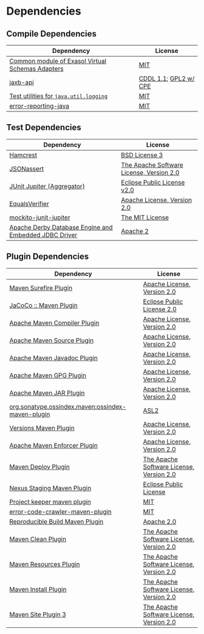 <!-- @formatter:off -->
# Dependencies

## Compile Dependencies

| Dependency                                            | License                         |
| ----------------------------------------------------- | ------------------------------- |
| [Common module of Exasol Virtual Schemas Adapters][0] | [MIT][1]                        |
| [jaxb-api][2]                                         | [CDDL 1.1][3]; [GPL2 w/ CPE][3] |
| [Test utilities for `java.util.logging`][5]           | [MIT][1]                        |
| [error-reporting-java][7]                             | [MIT][1]                        |

## Test Dependencies

| Dependency                                                  | License                                        |
| ----------------------------------------------------------- | ---------------------------------------------- |
| [Hamcrest][9]                                               | [BSD License 3][10]                            |
| [JSONassert][11]                                            | [The Apache Software License, Version 2.0][12] |
| [JUnit Jupiter (Aggregator)][13]                            | [Eclipse Public License v2.0][14]              |
| [EqualsVerifier][15]                                        | [Apache License, Version 2.0][12]              |
| [mockito-junit-jupiter][17]                                 | [The MIT License][18]                          |
| [Apache Derby Database Engine and Embedded JDBC Driver][19] | [Apache 2][12]                                 |

## Plugin Dependencies

| Dependency                                              | License                                        |
| ------------------------------------------------------- | ---------------------------------------------- |
| [Maven Surefire Plugin][21]                             | [Apache License, Version 2.0][22]              |
| [JaCoCo :: Maven Plugin][23]                            | [Eclipse Public License 2.0][24]               |
| [Apache Maven Compiler Plugin][25]                      | [Apache License, Version 2.0][22]              |
| [Apache Maven Source Plugin][27]                        | [Apache License, Version 2.0][22]              |
| [Apache Maven Javadoc Plugin][29]                       | [Apache License, Version 2.0][22]              |
| [Apache Maven GPG Plugin][31]                           | [Apache License, Version 2.0][12]              |
| [Apache Maven JAR Plugin][33]                           | [Apache License, Version 2.0][22]              |
| [org.sonatype.ossindex.maven:ossindex-maven-plugin][35] | [ASL2][12]                                     |
| [Versions Maven Plugin][37]                             | [Apache License, Version 2.0][22]              |
| [Apache Maven Enforcer Plugin][39]                      | [Apache License, Version 2.0][22]              |
| [Maven Deploy Plugin][41]                               | [The Apache Software License, Version 2.0][12] |
| [Nexus Staging Maven Plugin][43]                        | [Eclipse Public License][44]                   |
| [Project keeper maven plugin][45]                       | [MIT][1]                                       |
| [error-code-crawler-maven-plugin][47]                   | [MIT][1]                                       |
| [Reproducible Build Maven Plugin][49]                   | [Apache 2.0][12]                               |
| [Maven Clean Plugin][51]                                | [The Apache Software License, Version 2.0][12] |
| [Maven Resources Plugin][53]                            | [The Apache Software License, Version 2.0][12] |
| [Maven Install Plugin][55]                              | [The Apache Software License, Version 2.0][12] |
| [Maven Site Plugin 3][57]                               | [The Apache Software License, Version 2.0][12] |

[23]: https://www.eclemma.org/jacoco/index.html
[45]: https://github.com/exasol/project-keeper-maven-plugin
[7]: https://github.com/exasol/error-reporting-java
[12]: http://www.apache.org/licenses/LICENSE-2.0.txt
[21]: https://maven.apache.org/surefire/maven-surefire-plugin/
[43]: http://www.sonatype.com/public-parent/nexus-maven-plugins/nexus-staging/nexus-staging-maven-plugin/
[51]: http://maven.apache.org/plugins/maven-clean-plugin/
[1]: https://opensource.org/licenses/MIT
[17]: https://github.com/mockito/mockito
[19]: http://db.apache.org/derby/
[37]: http://www.mojohaus.org/versions-maven-plugin/
[10]: http://opensource.org/licenses/BSD-3-Clause
[25]: https://maven.apache.org/plugins/maven-compiler-plugin/
[3]: https://oss.oracle.com/licenses/CDDL+GPL-1.1
[31]: http://maven.apache.org/plugins/maven-gpg-plugin/
[24]: https://www.eclipse.org/legal/epl-2.0/
[44]: http://www.eclipse.org/legal/epl-v10.html
[5]: https://github.com/exasol/java-util-logging-testing
[49]: http://zlika.github.io/reproducible-build-maven-plugin
[22]: https://www.apache.org/licenses/LICENSE-2.0.txt
[39]: https://maven.apache.org/enforcer/maven-enforcer-plugin/
[18]: https://github.com/mockito/mockito/blob/release/3.x/LICENSE
[14]: https://www.eclipse.org/legal/epl-v20.html
[2]: https://github.com/eclipse-ee4j/jaxb-api
[55]: http://maven.apache.org/plugins/maven-install-plugin/
[13]: https://junit.org/junit5/
[35]: https://sonatype.github.io/ossindex-maven/maven-plugin/
[11]: https://github.com/skyscreamer/JSONassert
[15]: http://www.jqno.nl/equalsverifier
[27]: https://maven.apache.org/plugins/maven-source-plugin/
[9]: http://hamcrest.org/JavaHamcrest/
[41]: http://maven.apache.org/plugins/maven-deploy-plugin/
[57]: http://maven.apache.org/plugins/maven-site-plugin/
[53]: http://maven.apache.org/plugins/maven-resources-plugin/
[29]: https://maven.apache.org/plugins/maven-javadoc-plugin/
[0]: https://github.com/exasol/virtual-schema-common-java
[47]: https://github.com/exasol/error-code-crawler-maven-plugin
[33]: https://maven.apache.org/plugins/maven-jar-plugin/
